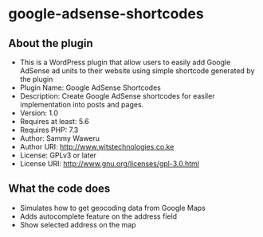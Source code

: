 # google-adsense-shortcodes

## About the plugin
* This is a WordPress plugin that allow users to easily add Google AdSense ad units to their website using simple shortcode generated by the plugin
* Plugin Name: Google AdSense Shortcodes
* Description: Create Google AdSense shortcodes for easiler implementation into posts and pages.
* Version: 1.0
* Requires at least: 5.6
* Requires PHP: 7.3
* Author: Sammy Waweru
* Author URI: http://www.witstechnologies.co.ke
* License: GPLv3 or later
* License URI: http://www.gnu.org/licenses/gpl-3.0.html

## What the code does
* Simulates how to get geocoding data from Google Maps
* Adds autocomplete feature on the address field
* Show selected address on the map
